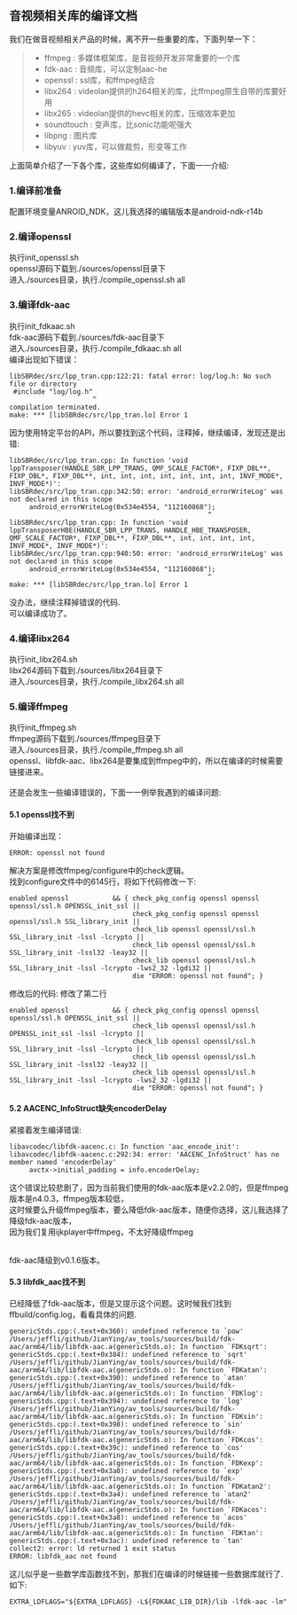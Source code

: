 ## 音视频相关库的编译文档
我们在做音视频相关产品的时候，离不开一些重要的库，下面列举一下：
> * ffmpeg : 多媒体框架库，是音视频开发非常重要的一个库
> * fdk-aac : 音频库，可以定制aac-he
> * openssl : ssl库，和ffmpeg结合
> * libx264 : videolan提供的h264相关的库，比ffmpeg原生自带的库要好用
> * libx265 : videolan提供的hevc相关的库，压缩效率更加
> * soundtouch : 变声库，比sonic功能呢强大
> * libpng : 图片库
> * libyuv : yuv库，可以做裁剪，形变等工作

上面简单介绍了一下各个库，这些库如何编译了，下面一一介绍:


### 1.编译前准备
配置环境变量ANROID_NDK，这儿我选择的编辑版本是android-ndk-r14b

### 2.编译openssl
执行init_openssl.sh<br>
openssl源码下载到./sources/openssl目录下<br>
进入./sources目录，执行./compile_openssl.sh all

### 3.编译fdk-aac
执行init_fdkaac.sh<br>
fdk-aac源码下载到./sources/fdk-aac目录下<br>
进入./sources目录，执行./compile_fdkaac.sh all<br>
编译出现如下错误：<br>
```
libSBRdec/src/lpp_tran.cpp:122:21: fatal error: log/log.h: No such file or directory
 #include "log/log.h"
                     ^
compilation terminated.
make: *** [libSBRdec/src/lpp_tran.lo] Error 1
```
因为使用特定平台的API，所以要找到这个代码，注释掉，继续编译，发现还是出错:<br>
```
libSBRdec/src/lpp_tran.cpp: In function 'void lppTransposer(HANDLE_SBR_LPP_TRANS, QMF_SCALE_FACTOR*, FIXP_DBL**, FIXP_DBL*, FIXP_DBL**, int, int, int, int, int, int, int, INVF_MODE*, INVF_MODE*)':
libSBRdec/src/lpp_tran.cpp:342:50: error: 'android_errorWriteLog' was not declared in this scope
     android_errorWriteLog(0x534e4554, "112160868");
                                                  ^
libSBRdec/src/lpp_tran.cpp: In function 'void lppTransposerHBE(HANDLE_SBR_LPP_TRANS, HANDLE_HBE_TRANSPOSER, QMF_SCALE_FACTOR*, FIXP_DBL**, FIXP_DBL**, int, int, int, int, INVF_MODE*, INVF_MODE*)':
libSBRdec/src/lpp_tran.cpp:940:50: error: 'android_errorWriteLog' was not declared in this scope
     android_errorWriteLog(0x534e4554, "112160868");
                                                  ^
make: *** [libSBRdec/src/lpp_tran.lo] Error 1
```
没办法，继续注释掉错误的代码.<br>
可以编译成功了。


### 4.编译libx264
执行init_libx264.sh<br>
libx264源码下载到./sources/libx264目录下<br>
进入./sources目录，执行./compile_libx264.sh all

### 5.编译ffmpeg
执行init_ffmpeg.sh<br>
ffmpeg源码下载到./sources/ffmpeg目录下<br>
进入./sources目录，执行./compile_ffmpeg.sh all<br>
openssl、libfdk-aac、libx264是要集成到ffmpeg中的，所以在编译的时候需要链接进来。<br><br>
还是会发生一些编译错误的，下面一一例举我遇到的编译问题:

#### 5.1 openssl找不到
开始编译出现：
```
ERROR: openssl not found

```
解决方案是修改ffmpeg/configure中的check逻辑。<br>
找到configure文件中的6145行，将如下代码修改一下:
```
enabled openssl           && { check_pkg_config openssl openssl openssl/ssl.h OPENSSL_init_ssl ||
                               check_pkg_config openssl openssl openssl/ssl.h SSL_library_init ||
                               check_lib openssl openssl/ssl.h SSL_library_init -lssl -lcrypto ||
                               check_lib openssl openssl/ssl.h SSL_library_init -lssl32 -leay32 ||
                               check_lib openssl openssl/ssl.h SSL_library_init -lssl -lcrypto -lws2_32 -lgdi32 ||
                               die "ERROR: openssl not found"; }

```
修改后的代码: 修改了第二行
```
enabled openssl           && { check_pkg_config openssl openssl openssl/ssl.h OPENSSL_init_ssl ||
                               check_lib openssl openssl/ssl.h OPENSSL_init_ssl -lssl -lcrypto ||
                               check_lib openssl openssl/ssl.h SSL_library_init -lssl -lcrypto ||
                               check_lib openssl openssl/ssl.h SSL_library_init -lssl32 -leay32 ||
                               check_lib openssl openssl/ssl.h SSL_library_init -lssl -lcrypto -lws2_32 -lgdi32 ||
                               die "ERROR: openssl not found"; }

```
#### 5.2 AACENC_InfoStruct缺失encoderDelay
紧接着发生编译错误:
```
libavcodec/libfdk-aacenc.c: In function 'aac_encode_init':
libavcodec/libfdk-aacenc.c:292:34: error: 'AACENC_InfoStruct' has no member named 'encoderDelay'
     avctx->initial_padding = info.encoderDelay;
```
这个错误比较悲剧了，因为当前我们使用的fdk-aac版本是v2.2.0的，但是ffmpeg版本是n4.0.3，ffmpeg版本较低，<br>
这时候要么升级ffmpeg版本，要么降低fdk-aac版本，随便你选择，这儿我选择了降级fdk-aac版本，<br>
因为我们复用ijkplayer中ffmpeg，不太好降级ffmpeg<br><br>

fdk-aac降级到v0.1.6版本。<br>

#### 5.3 libfdk_aac找不到
已经降低了fdk-aac版本，但是又提示这个问题。这时候我们找到ffbuild/config.log，看看具体的问题.<br>
```
genericStds.cpp:(.text+0x360): undefined reference to `pow'
/Users/jeffli/github/JianYing/av_tools/sources/build/fdk-aac/arm64/lib/libfdk-aac.a(genericStds.o): In function `FDKsqrt':
genericStds.cpp:(.text+0x384): undefined reference to `sqrt'
/Users/jeffli/github/JianYing/av_tools/sources/build/fdk-aac/arm64/lib/libfdk-aac.a(genericStds.o): In function `FDKatan':
genericStds.cpp:(.text+0x390): undefined reference to `atan'
/Users/jeffli/github/JianYing/av_tools/sources/build/fdk-aac/arm64/lib/libfdk-aac.a(genericStds.o): In function `FDKlog':
genericStds.cpp:(.text+0x394): undefined reference to `log'
/Users/jeffli/github/JianYing/av_tools/sources/build/fdk-aac/arm64/lib/libfdk-aac.a(genericStds.o): In function `FDKsin':
genericStds.cpp:(.text+0x398): undefined reference to `sin'
/Users/jeffli/github/JianYing/av_tools/sources/build/fdk-aac/arm64/lib/libfdk-aac.a(genericStds.o): In function `FDKcos':
genericStds.cpp:(.text+0x39c): undefined reference to `cos'
/Users/jeffli/github/JianYing/av_tools/sources/build/fdk-aac/arm64/lib/libfdk-aac.a(genericStds.o): In function `FDKexp':
genericStds.cpp:(.text+0x3a0): undefined reference to `exp'
/Users/jeffli/github/JianYing/av_tools/sources/build/fdk-aac/arm64/lib/libfdk-aac.a(genericStds.o): In function `FDKatan2':
genericStds.cpp:(.text+0x3a4): undefined reference to `atan2'
/Users/jeffli/github/JianYing/av_tools/sources/build/fdk-aac/arm64/lib/libfdk-aac.a(genericStds.o): In function `FDKacos':
genericStds.cpp:(.text+0x3a8): undefined reference to `acos'
/Users/jeffli/github/JianYing/av_tools/sources/build/fdk-aac/arm64/lib/libfdk-aac.a(genericStds.o): In function `FDKtan':
genericStds.cpp:(.text+0x3ac): undefined reference to `tan'
collect2: error: ld returned 1 exit status
ERROR: libfdk_aac not found
```
这儿似乎是一些数学库函数找不到，那我们在编译的时候链接一些数据库就行了.如下:
```
EXTRA_LDFLAGS="${EXTRA_LDFLAGS} -L${FDKAAC_LIB_DIR}/lib -lfdk-aac -lm"

```

